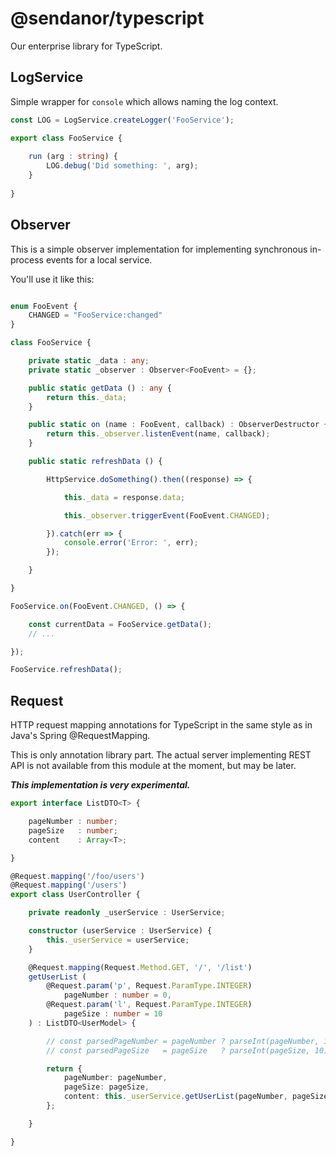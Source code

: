 # @sendanor/typescript

Our enterprise library for TypeScript.

## LogService

Simple wrapper for `console` which allows naming the log context.

```typescript
const LOG = LogService.createLogger('FooService');

export class FooService {
    
    run (arg : string) {
        LOG.debug('Did something: ', arg);
    }
    
}
```

## Observer

This is a simple observer implementation for implementing synchronous in-process events for a local service.

You'll use it like this:

```typescript

enum FooEvent {
    CHANGED = "FooService:changed"
}

class FooService {

    private static _data : any;
    private static _observer : Observer<FooEvent> = {};

    public static getData () : any {
        return this._data;
    }

    public static on (name : FooEvent, callback) : ObserverDestructor {
        return this._observer.listenEvent(name, callback);
    }

    public static refreshData () {

        HttpService.doSomething().then((response) => {

            this._data = response.data;

            this._observer.triggerEvent(FooEvent.CHANGED);

        }).catch(err => {
            console.error('Error: ', err);
        });

    }

}

FooService.on(FooEvent.CHANGED, () => {

    const currentData = FooService.getData();
    // ...

});

FooService.refreshData();

```

## Request

HTTP request mapping annotations for TypeScript in the same style as in Java's Spring @RequestMapping.

This is only annotation library part. The actual server implementing REST API is not available from this module at the moment, but may be later.

***This implementation is very experimental.***

```typescript
export interface ListDTO<T> {

    pageNumber : number;
    pageSize   : number;
    content    : Array<T>;

}

@Request.mapping('/foo/users')
@Request.mapping('/users')
export class UserController {

    private readonly _userService : UserService;

    constructor (userService : UserService) {
        this._userService = userService;
    }

    @Request.mapping(Request.Method.GET, '/', '/list')
    getUserList (
        @Request.param('p', Request.ParamType.INTEGER)
            pageNumber : number = 0,
        @Request.param('l', Request.ParamType.INTEGER)
            pageSize : number = 10
    ) : ListDTO<UserModel> {

        // const parsedPageNumber = pageNumber ? parseInt(pageNumber, 10) : 0;
        // const parsedPageSize   = pageSize   ? parseInt(pageSize, 10)   : 10;

        return {
            pageNumber: pageNumber,
            pageSize: pageSize,
            content: this._userService.getUserList(pageNumber, pageSize)
        };

    }

}

```
